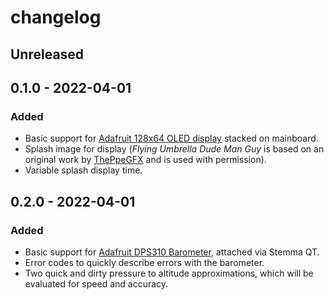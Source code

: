 # changelog

## Unreleased

## 0.1.0 - 2022-04-01
### Added
- Basic support for [Adafruit 128x64 OLED display](https://www.adafruit.com/product/4650) stacked on mainboard.
- Splash image for display (*Flying Umbrella Dude Man Guy* is based on an original work by [ThePpeGFX](https://www.deviantart.com/theppegfx) and is used with permission).
- Variable splash display time.

## 0.2.0 - 2022-04-01
### Added
- Basic support for [Adafruit DPS310 Barometer](https://www.adafruit.com/product/4494), attached via Stemma QT.
- Error codes to quickly describe errors with the barometer.
- Two quick and dirty pressure to altitude approximations, which will be evaluated for speed and accuracy.
